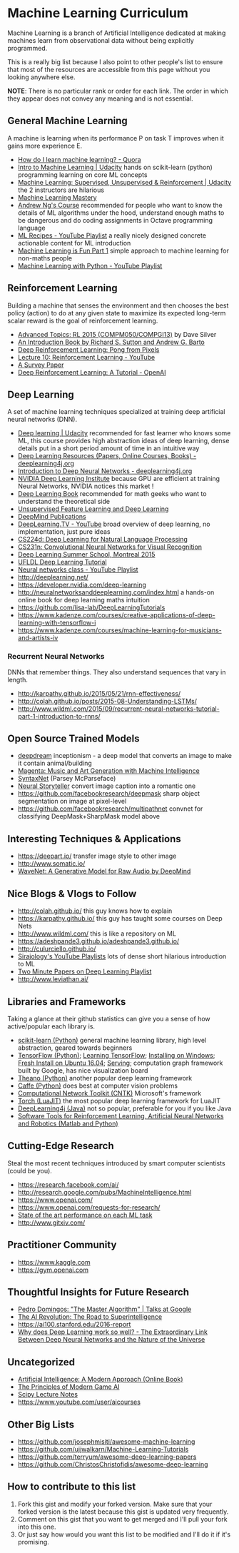 # Machine Learning Curriculum
Machine Learning is a branch of Artificial Intelligence dedicated at making machines learn from observational data without being explicitly programmed.

This is a really big list because I also point to other people's list to ensure that most of the resources are accessible from this page without you looking anywhere else.

**NOTE**: There is no particular rank or order for each link. The order in which they appear does not convey any meaning and is not essential.

## General Machine Learning
A machine is learning when its performance P on task T improves when it gains more experience E.
 * [How do I learn machine learning? - Quora](https://www.quora.com/How-do-I-learn-machine-learning-1)
 * [Intro to Machine Learning | Udacity](https://www.udacity.com/course/intro-to-machine-learning--ud120) hands on scikit-learn (python) programming learning on core ML concepts
 * [Machine Learning: Supervised, Unsupervised & Reinforcement | Udacity](https://www.udacity.com/course/machine-learning--ud262) the 2 instructors are hilarious
 * [Machine Learning Mastery](http://machinelearningmastery.com/start-here/)
 * [Andrew Ng's Course](https://www.coursera.org/learn/machine-learning) recommended for people who want to know the details of ML algorithms under the hood, understand enough maths to be dangerous and do coding assignments in Octave programming language
 * [ML Recipes - YouTube Playlist](https://www.youtube.com/playlist?list=PLOU2XLYxmsIIuiBfYad6rFYQU_jL2ryal) a really nicely designed concrete actionable content for ML introduction
 * [Machine Learning is Fun Part 1](https://medium.com/@ageitgey/machine-learning-is-fun-80ea3ec3c471) simple approach to machine learning for non-maths people
 * [Machine Learning with Python - YouTube Playlist](https://www.youtube.com/playlist?list=PLQVvvaa0QuDfKTOs3Keq_kaG2P55YRn5v)

## Reinforcement Learning
Building a machine that senses the environment and then chooses the best policy (action) to do at any given state to maximize its expected long-term scalar reward is the goal of reinforcement learning.
 * [Advanced Topics: RL 2015 (COMPM050/COMPGI13)](http://www0.cs.ucl.ac.uk/staff/D.Silver/web/Teaching.html) by Dave Silver
 * [An Introduction Book by Richard S. Sutton and Andrew G. Barto](https://webdocs.cs.ualberta.ca/~sutton/book/ebook/the-book.html)
 * [Deep Reinforcement Learning: Pong from Pixels](http://karpathy.github.io/2016/05/31/rl/)
 * [Lecture 10: Reinforcement Learning - YouTube](https://www.youtube.com/watch?v=IXuHxkpO5E8)
 * [A Survey Paper](https://www.jair.org/media/301/live-301-1562-jair.pdf)
 * [Deep Reinforcement Learning: A Tutorial - OpenAI](https://gym.openai.com/docs/rl)

## Deep Learning
A set of machine learning techniques specialized at training deep artificial neural networks (DNN).
 * [Deep learning | Udacity](https://www.udacity.com/course/deep-learning--ud730) recommended for fast learner who knows some ML, this course provides high abstraction ideas of deep learning, dense details put in a short period amount of time in an intuitive way
 * [Deep Learning Resources (Papers, Online Courses, Books) - deeplearning4j.org](http://deeplearning4j.org/deeplearningpapers.html)
 * [Introduction to Deep Neural Networks - deeplearning4j.org](http://deeplearning4j.org/neuralnet-overview.html)
 * [NVIDIA Deep Learning Institute](https://developer.nvidia.com/deep-learning-courses) because GPU are efficient at training Neural Networks, NVIDIA notices this market !
 * [Deep Learning Book](http://www.deeplearningbook.org/) recommended for math geeks who want to understand the theoretical side
 * [Unsupervised Feature Learning and Deep Learning](http://ufldl.stanford.edu/wiki/index.php/Main_Page)
 * [DeepMind Publications](https://deepmind.com/publications.html)
 * [DeepLearning.TV - YouTube](https://www.youtube.com/channel/UC9OeZkIwhzfv-_Cb7fCikLQ) broad overview of deep learning, no implementation, just pure ideas
 * [CS224d: Deep Learning for Natural Language Processing](http://cs224d.stanford.edu/)
 * [CS231n: Convolutional Neural Networks for Visual Recognition](http://cs231n.stanford.edu/)
 * [Deep Learning Summer School, Montreal 2015](http://videolectures.net/deeplearning2015_montreal/)
 * [UFLDL Deep Learning Tutorial](http://deeplearning.stanford.edu/tutorial/)
 * [Neural networks class - YouTube Playlist](https://www.youtube.com/playlist?list=PL6Xpj9I5qXYEcOhn7TqghAJ6NAPrNmUBH)
 * http://deeplearning.net/
 * https://developer.nvidia.com/deep-learning
 * http://neuralnetworksanddeeplearning.com/index.html a hands-on online book for deep learning maths intuition
 * https://github.com/lisa-lab/DeepLearningTutorials
 * https://www.kadenze.com/courses/creative-applications-of-deep-learning-with-tensorflow-i
 * https://www.kadenze.com/courses/machine-learning-for-musicians-and-artists-iv
 
### Recurrent Neural Networks
DNNs that remember things. They also understand sequences that vary in length.
 * http://karpathy.github.io/2015/05/21/rnn-effectiveness/
 * http://colah.github.io/posts/2015-08-Understanding-LSTMs/
 * http://www.wildml.com/2015/09/recurrent-neural-networks-tutorial-part-1-introduction-to-rnns/
 
## Open Source Trained Models
 * [deepdream](https://github.com/google/deepdream) inceptionism - a deep model that converts an image to make it contain animal/building
 * [Magenta: Music and Art Generation with Machine Intelligence](https://github.com/tensorflow/magenta)
 * [SyntaxNet](https://github.com/tensorflow/models/tree/master/syntaxnet) (Parsey McParseface)
 * [Neural Storyteller](https://github.com/ryankiros/neural-storyteller) convert image caption into a romantic one
 * https://github.com/facebookresearch/deepmask sharp object segmentation on image at pixel-level
 * https://github.com/facebookresearch/multipathnet convnet for classifying DeepMask+SharpMask model above
 
## Interesting Techniques & Applications
 * https://deepart.io/ transfer image style to other image
 * http://www.somatic.io/
 * [WaveNet: A Generative Model for Raw Audio by DeepMind](https://deepmind.com/blog/wavenet-generative-model-raw-audio/)

## Nice Blogs & Vlogs to Follow
 * http://colah.github.io/ this guy knows how to explain
 * https://karpathy.github.io/ this guy has taught some courses on Deep Nets
 * http://www.wildml.com/ this is like a repository on ML
 * https://adeshpande3.github.io/adeshpande3.github.io/
 * http://culurciello.github.io/
 * [Sirajology's YouTube Playlists](https://www.youtube.com/channel/UCWN3xxRkmTPmbKwht9FuE5A/playlists) lots of dense short hilarious introduction to ML
 * [Two Minute Papers on Deep Learning Playlist](https://www.youtube.com/playlist?list=PLujxSBD-JXglGL3ERdDOhthD3jTlfudC2)
 * http://www.leviathan.ai/

## Libraries and Frameworks
Taking a glance at their github statistics can give you a sense of how active/popular each library is.
 * [scikit-learn (Python)](https://github.com/scikit-learn/scikit-learn) general machine learning library, high level abstraction, geared towards beginners
 * [TensorFlow (Python)](https://github.com/tensorflow/tensorflow); [Learning TensorFlow](http://learningtensorflow.com/index.html); [Installing on Windows](https://github.com/tensorflow/tensorflow/issues/42#issuecomment-241256173); [Fresh Install on Ubuntu 16.04](https://alliseesolutions.wordpress.com/2016/09/08/install-gpu-tensorflow-from-sources-w-ubuntu-16-04-and-cuda-8-0-rc/); [Serving](https://tensorflow.github.io/serving/); computation graph framework built by Google, has nice visualization board
 * [Theano (Python)](https://github.com/Theano/Theano) another popular deep learning framework
 * [Caffe (Python)](https://github.com/BVLC/caffe) does best at computer vision problems
 * [Computational Network Toolkit (CNTK)](https://github.com/Microsoft/CNTK) Microsoft's framework
 * [Torch (LuaJIT)](https://github.com/torch/torch7) the most popular deep learning framework for LuaJIT
 * [DeepLearning4j (Java)](https://github.com/deeplearning4j/deeplearning4j) not so popular, preferable for you if you like Java
 * [Software Tools for Reinforcement Learning, Artificial Neural Networks and Robotics (Matlab and Python)](http://jamh-web.appspot.com/download.htm)

## Cutting-Edge Research
Steal the most recent techniques introduced by smart computer scientists (could be you).
 * https://research.facebook.com/ai/
 * http://research.google.com/pubs/MachineIntelligence.html
 * https://www.openai.com/
 * https://www.openai.com/requests-for-research/
 * [State of the art performance on each ML task](http://rodrigob.github.io/are_we_there_yet/build/)
 * http://www.gitxiv.com/
 

## Practitioner Community
 * https://www.kaggle.com
 * https://gym.openai.com

## Thoughtful Insights for Future Research
 * [Pedro Domingos: "The Master Algorithm" | Talks at Google](https://www.youtube.com/watch?v=B8J4uefCQMc)
 * [The AI Revolution: The Road to Superintelligence](http://waitbutwhy.com/2015/01/artificial-intelligence-revolution-1.html)
 * https://ai100.stanford.edu/2016-report
 * [Why does Deep Learning work so well? - The Extraordinary Link Between Deep Neural Networks and the Nature of the Universe](https://www.technologyreview.com/s/602344/the-extraordinary-link-between-deep-neural-networks-and-the-nature-of-the-universe/)
 
## Uncategorized
 * [Artificial Intelligence: A Modern Approach (Online Book)](http://aima.cs.berkeley.edu/)
 * [The Principles of Modern Game AI](https://courses.nucl.ai/)
 * [Scipy Lecture Notes](http://www.scipy-lectures.org/index.html)
 * https://www.youtube.com/user/aicourses
 
## Other Big Lists
 * https://github.com/josephmisiti/awesome-machine-learning
 * https://github.com/ujjwalkarn/Machine-Learning-Tutorials
 * https://github.com/terryum/awesome-deep-learning-papers
 * https://github.com/ChristosChristofidis/awesome-deep-learning

## How to contribute to this list
 1. Fork this gist and modify your forked version. Make sure that your forked version is the latest because this gist is updated very frequently.
 2. Comment on this gist that you want to get merged and I'll pull your fork into this one.
 3. Or just say how would you want this list to be modified and I'll do it if it's promising.